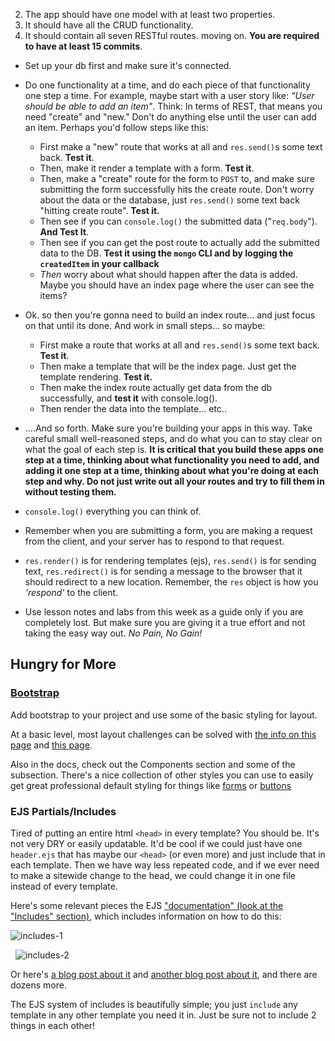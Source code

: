 
2. The app should have one model with at least two properties.
3. It should have all the CRUD functionality.
4. It should contain all seven RESTful routes.
moving on. **You are required to have at least 15 commits**.


* Set up your db first and make sure it's connected.

* Do one functionality at a time, and do each piece of that functionality one step a time.  For example, maybe start with a user story like: _"User should be able to add an item"_.  Think: In terms of REST, that means you need "create" and "new." Don't do anything else until the user can add an item.  Perhaps you'd follow steps like this:
    * First make a "new" route that works at all and `res.send()`s some text back. **Test it**.
    * Then, make it render a template with a form. **Test it**.
    * Then, make a "create" route for the form to `POST` to, and make sure submitting the form successfully hits the create route. Don't worry about the data or the database, just `res.send()` some text back "hitting create route".  **Test it.**
    * Then see if you can `console.log()` the submitted data ("`req.body`"). **And Test It**.
    * Then see if you can get the post route to actually add the submitted data to the DB. **Test it using the `mongo` CLI and by logging the `createdItem` in your callback** 
    * _Then_ worry about what should happen after the data is added.  Maybe you should have an index page where the user can see the items?

* Ok. so then you're gonna need to build an index route... and just focus on that until its done.  And work in small steps... so maybe:
    * First make a route that works at all and `res.send()`s some text back. **Test it**.
    * Then make a template that will be the index page.  Just get the template rendering.  **Test it.**
    * Then make the index route actually get data from the db successfully, and **test it** with console.log().
    * Then render the data into the template... etc..
   
* ....And so forth. Make sure you're building your apps in this way.  Take careful small well-reasoned steps, and do what you can to stay clear on what the goal of each step is.  **It is critical that you build these apps one step at a time, thinking about what functionality you need to add, and adding it one step at a time, thinking about what you're doing at each step and why. Do not just write out all your routes and try to fill them in without testing them.**

* `console.log()` everything you can think of.

* Remember when you are submitting a form, you are making a request from the client, and your server
has to respond to that request. 

* `res.render()` is for rendering templates (ejs), `res.send()` is for sending text, `res.redirect()` is for sending a message to the browser that it should redirect to a new location.  Remember, the `res` object is how you _'respond'_ to the client. 

* Use lesson notes and labs from this week as a guide only if you are completely lost.  But make sure you are giving it 
a true effort and not taking the easy way out.  _No Pain, No Gain!_


## Hungry for More

### [Bootstrap](https://getbootstrap.com/)

Add bootstrap to your project and use some of the basic styling for layout.  

At a basic level, most layout challenges can be solved with [the info on this page](https://getbootstrap.com/docs/4.3/layout/overview/) and [this page](https://getbootstrap.com/docs/4.3/layout/grid/).

Also in the docs, check out the Components section and some of the subsection.  There's a nice collection of other styles you can use to easily get great professional default styling for things like [forms](https://getbootstrap.com/docs/4.3/components/forms/) or [buttons](https://getbootstrap.com/docs/4.3/components/buttons/)

### EJS Partials/Includes

Tired of putting an entire html `<head>` in every template?  You should be.  It's not very DRY or easily updatable.  It'd be cool if we could just have one `header.ejs` that has maybe our `<head>` (or even more) and just include that in each template.  Then we have way less repeated code, and if we ever need to make a sitewide change to the head, we could change it in one file instead of every template.  

Here's some relevant pieces the EJS ["documentation" (look at the "Includes" section),](https://ejs.co/#docs) which includes information on how to do this:

![includes-1](https://i.imgur.com/BqRTqtD.png)

&nbsp;&nbsp;![includes-2](https://i.imgur.com/C40Py9D.png)


Or here's [a blog post about it](https://medium.com/@henslejoseph/ejs-partials-f6f102cb7433) and [another blog post about it](https://scotch.io/tutorials/use-ejs-to-template-your-node-application), and there are dozens more.

The EJS system of includes is beautifully simple; you just `include` any template in any other template you need it in.  Just be sure not to include 2 things in each other!
